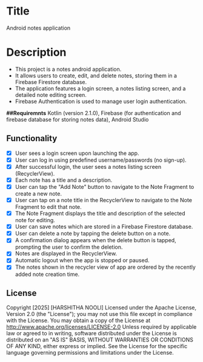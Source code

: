 #  Title
Android notes application

# Description
- This project is a notes android application.
- It allows users to create, edit, and delete notes, storing them in a Firebase Firestore database. 
- The application features a login screen, a notes listing screen, and a detailed note editing screen. 
- Firebase Authentication is used to manage user login authentication.
  
**##Requiremnts**
Kotlin (version 2.1.0), Firebase (for authentication and firebase database for storing notes data), Android Studio

## Functionality
*   [x] User sees a login screen upon launching the app.
*   [x] User can log in using predefined username/passwords (no sign-up).
*   [x] After successful login, the user sees a notes listing screen (RecyclerView).
*   [x] Each note has a title and a description.
*   [x] User can tap the "Add Note" button to navigate to the Note Fragment to create a new note.
*   [x] User can tap on a note title in the RecyclerView to navigate to the Note Fragment to edit that note.
*   [x] The Note Fragment displays the title and description of the selected note for editing.
*   [x] User can save notes which are stored in a Firebase Firestore database.
*   [x] User can delete a note by tapping the delete button on a note.
*   [x] A confirmation dialog appears when the delete button is tapped, prompting the user to confirm the deletion.
*   [x] Notes are displayed in the RecyclerView.
*   [x] Automatic logout when the app is stopped or paused.
*   [x] The notes shown in the recycler view of app are ordered by the recently added note creation time.
  
## License
Copyright [2025] [HARSHITHA NOOLI]
Licensed under the Apache License, Version 2.0 (the "License");
you may not use this file except in compliance with the License.
You may obtain a copy of the License at
http://www.apache.org/licenses/LICENSE-2.0
Unless required by applicable law or agreed to in writing, software
distributed under the License is distributed on an "AS IS" BASIS,
WITHOUT WARRANTIES OR CONDITIONS OF ANY KIND, either express or implied.
See the License for the specific language governing permissions and
limitations under the License.

